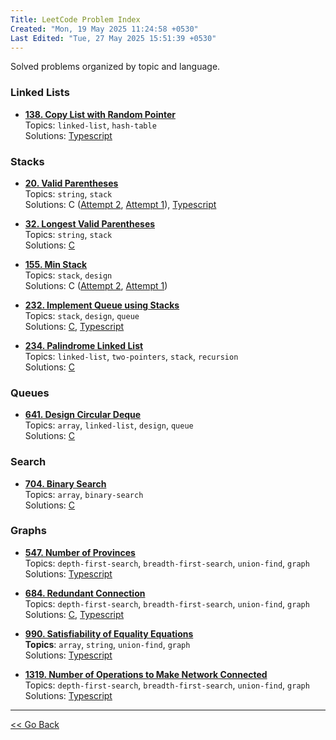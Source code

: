 ```yaml
---
Title: LeetCode Problem Index
Created: "Mon, 19 May 2025 11:24:58 +0530"
Last Edited: "Tue, 27 May 2025 15:51:39 +0530"
---
```


Solved problems organized by topic and language.

### Linked Lists

- [**138. Copy List with Random Pointer**](./linked-lists/138-copy-list-with-random-pointer/index.md)  
  Topics: `linked-list`, `hash-table`  
  Solutions: [Typescript](./linked-lists/138-copy-list-with-random-pointer/ts/copy-random-list.ts)  

### Stacks

- [**20. Valid Parentheses**](./stacks/20-valid-parentheses/index.md)  
  Topics: `string`, `stack`  
  Solutions: C ([Attempt 2](./stacks/20-valid-parentheses/c-02/parentheses_validator.c), [Attempt 1](./stacks/20-valid-parentheses/c-01/parentheses_validator.c)), [Typescript](./stacks/20-valid-parentheses/ts/parentheses_validator.ts)  

- [**32. Longest Valid Parentheses**](./stacks/32-longest-valid-parentheses/index.md)  
  Topics: `string`, `stack`  
  Solutions: [C](./stacks/32-longest-valid-parentheses/c/parentheses.c)

- [**155. Min Stack**](./stacks/155-min-stack/index.md)  
  Topics: `stack`, `design`  
  Solutions: C ([Attempt 2](./stacks/155-min-stack/c-02/min_stack.c), [Attempt 1](./stacks/155-min-stack/c-01/min_stack.c))

- [**232. Implement Queue using Stacks**](./stacks/232-implement-queue-using-stacks/index.md)  
  Topics: `stack`, `design`, `queue`  
  Solutions: [C](./stacks/232-implement-queue-using-stacks/c/queue_using_stacks.c), [Typescript](./stacks/232-implement-queue-using-stacks/ts/queue-using-stacks.ts)  

- [**234. Palindrome Linked List**](./stacks/234-palindrome-linked-list/index.md)  
  Topics: `linked-list`, `two-pointers`, `stack`, `recursion`  
  Solutions: [C](./stacks/234-palindrome-linked-list/c/palindrome_validator.c)  

### Queues

- [**641. Design Circular Deque**](./queues/641-design-circular-deque/index.md)  
  Topics: `array`, `linked-list`, `design`, `queue`  
  Solutions: [C](./queues/641-design-circular-deque/c/fixed_capacity_deque.c)  

### Search

- [**704. Binary Search**](./searching/704-binary-search/index.md)  
  Topics: `array`, `binary-search`  
  Solutions: [C](./searching/704-binary-search/c/binary_seach.c)  

### Graphs

- [**547. Number of Provinces**](./graphs/547-number-of-provinces/index.md)  
  Topics: `depth-first-search`, `breadth-first-search`, `union-find`, `graph`  
  Solutions: [Typescript](./graphs/547-number-of-provinces/ts/number-of-provinces.ts)  

- [**684. Redundant Connection**](./graphs/684-redundant-connection/index.md)  
  Topics: `depth-first-search`, `breadth-first-search`, `union-find`, `graph`  
  Solutions: [C](./graphs/684-redundant-connection/c/redundant_connection.c), [Typescript](./graphs/684-redundant-connection/ts/redundant-connection.ts)  

- [**990. Satisfiability of Equality Equations**](./graphs/990-satisfiability-of-equality-equations/index.md)  
  **Topics**: `array`, `string`, `union-find`, `graph`  
  Solutions: [Typescript](./graphs/990-satisfiability-of-equality-equations/ts/solution.ts)  

- [**1319. Number of Operations to Make Network Connected**](./graphs/1319-number-of-operations-to-make-network-connected/index.md)  
  Topics: `depth-first-search`, `breadth-first-search`, `union-find`, `graph`  
  Solutions: [Typescript](./graphs/1319-number-of-operations-to-make-network-connected/ts/solution.ts)  

---

[<< Go Back](../../index.md)
